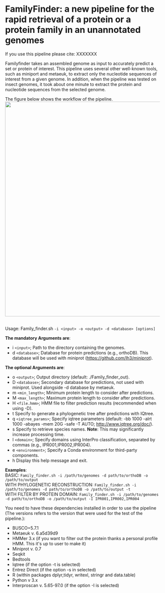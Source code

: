 # FamilyFinder: a new pipeline for the rapid retrieval of a protein or a protein family in an unannotated genomes
If you use this pipeline please cite: XXXXXXX

Familyfinder takes an assembled genome as input to accurately predict a set or protein of interest. This pipeline uses several other well-known tools, such as miniport and metaeuk, to extract only the nucleotide sequences of interest from a given genome. In addition, when the pipeline was tested on insect genomes, it took about one minute to extract the protein and nucleotide sequences from the selected genome. 

The figure below shows the workflow of the pipeline.
<br />  <img src=https://github.com/FamilyFinder/FamilyFinder/assets/170311637/71728427-d9ea-42da-9f9b-1f85c7a5c37b width="600" height="700">






<br /> Usage: Family_finder.sh ``-i <input> -o <output> -d <database> [options]``

**The mandatory Arguments are**:
- i ``<input>``; Path to the directory containing the genomes.
- d ``<database>``; Database for protein predictions (e.g., orthoDB). This database will be used with miniprot (https://github.com/lh3/miniprot).
  
**The optional Arguments are**:
- o ``<output>``; Output directory (default: ./Family_finder_out).
- D ``<database>``; Secondary database for predictions, not used with miniprot. Used alongside -d database by metaeuk.
- m ``<min_length>``; Minimum protein length to consider after predictions.
- M ``<max_length>``; Maximum protein length to consider after predictions.
- H ``<file.hmm>``; HMM file to filter prediction results (recommended when using -D).
- t  Specify to generate a phylogenetic tree after predictions with IQtree. 
- q ``<iqtree_params>``; Specify iqtree parameters (default: -bb 1000 -alrt 1000 -abayes -mem 20G -safe -T AUTO; http://www.iqtree.org/doc/).
- s  Specify to retrieve species names. **Note**: This may significantly increase processing time.
- I ``<domain>``; Specify domains using InterPro classification, separated by commas (e.g., IPR001,IPR002,IPR004).
- e ``<environment>``; Specify a Conda environment for third-party components.
- h  Display this help message and exit.

**Examples**: 
<br /> BASIC: ``Family_finder.sh -i /path/to/genomes -d path/to/orthoDB -o /path/to/output``
<br /> WITH PHYLOGENETIC RECONSTRUCTION: ``Family_finder.sh -i /path/to/genomes -d path/to/orthoDB -o /path/to/output -t``
<br /> WITH FILTER BY PROTEIN DOMAIN: ``Family_finder.sh -i /path/to/genomes -d path/to/orthoDB -o /path/to/output -I IPR001,IPR002,IPR004``


You need to have these dependencies installed in order to use the pipeline (The versions refers to the version that were used for the test of the pipeline.):
- BUSCO=5.7.1
- Metaeuk v. 6.a5d39d9
- HMMer 3.x (if you want to filter out the protein thanks a personal profile HMM. This it's up to user to make it) 
- Miniprot v. 0.7
- Seqkit
- Bedtools
- Iqtree (if the option -t is selected)
- Entrez Direct (if the option -s in selected)
- R (within packages dplyr,tidyr, writexl, stringr and data.table)
- Python v 3.x
- Interproscan v.  5.65-97.0 (if the option -I is selected)

